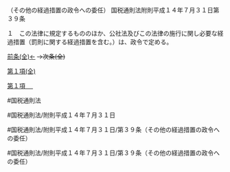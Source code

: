 （その他の経過措置の政令への委任）
国税通則法附則平成１４年７月３１日第３９条

１　この法律に規定するもののほか、公社法及びこの法律の施行に関し必要な経過措置（罰則に関する経過措置を含む。）は、政令で定める。

[前条(全)←](国税通則法＿＿＿＿附則平成１４年７月３１日第３８条_.md)  ~~→次条(全)~~

[第１項(全)](国税通則法＿＿＿＿附則平成１４年７月３１日第３９条第１項_.md)  

[第１項 　 ](国税通則法＿＿＿＿附則平成１４年７月３１日第３９条第１項.md)  

#国税通則法

#国税通則法/附則平成１４年７月３１日

#国税通則法/附則平成１４年７月３１日/第３９条（その他の経過措置の政令への委任）

#国税通則法/附則平成１４年７月３１日/第３９条（その他の経過措置の政令への委任）

